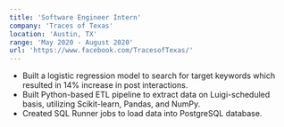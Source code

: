 ```yaml
---
title: 'Software Engineer Intern'
company: 'Traces of Texas'
location: 'Austin, TX'
range: 'May 2020 - August 2020'
url: 'https://www.facebook.com/TracesofTexas/'
---
```


- Built a logistic regression model to search for target keywords which resulted in 14% increase in post interactions.
- Built Python-based ETL pipeline to extract data on Luigi-scheduled basis, utilizing Scikit-learn, Pandas, and NumPy.
- Created SQL Runner jobs to load data into PostgreSQL database.
